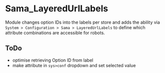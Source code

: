 # Sama_LayeredUrlLabels #

Module changes option IDs into the labels per store and adds the ability via `System > Configuration > Sama > LayeredUrlLabels`
to define which attribute combinations are accessible for robots.

## ToDo ##
- optimise retrieving Option ID from label
- make attribute in `sys>conf` dropdown and set selected value

